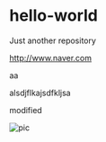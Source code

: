 # hello-world
Just another repository

http://www.naver.com

aa

alsdjflkajsdfkljsa

modified

![pic](https://github.com/pwcasdf/hello-world/1.jpg)
